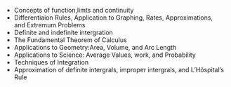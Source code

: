 + Concepts of function,limts and continuity
+ Differentiaion Rules, Application to Graphing, Rates, Approximations, and Extremum Problems
+ Definite and indefinite intergration
+ The Fundamental Theorem of Calculus
+ Applications to Geometry:Area, Volume, and Arc Length
+ Applications to Science: Average Values, work, and Probability
+ Techniques of Integration
+ Approximation of definite intergrals, improper intergrals, and L’Hôspital’s Rule
